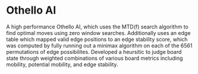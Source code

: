# Othello AI

A high performance Othello AI, which uses the MTD(f) search algorithm to find optimal moves using zero window searches. Additionally uses an edge table which mapped valid edge positions to an edge stability score, which was computed by fully running out a minimax algorithm on each of the 6561 permutations of edge possibilites. Developed a heursitic to judge board state through weighted combinations of various board metrics including mobility, potential mobility, and edge stability.
